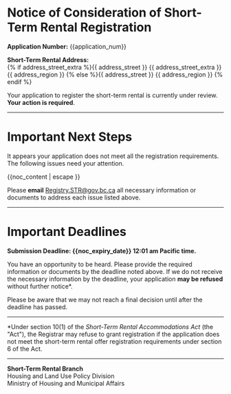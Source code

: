 # Notice of Consideration of Short-Term Rental Registration

**Application Number:**
{{application_num}}

**Short-Term Rental Address:**  
{% if address_street_extra %}{{ address_street }}
  {{ address_street_extra }}
  {{ address_region }}
  {% else %}{{ address_street }}
  {{ address_region }}
  {% endif %}

Your application to register the short-term rental is currently under review. **Your action is required**.  

---

# Important Next Steps
It appears your application does not meet all the registration requirements. The following issues need your attention.

{{noc_content | escape }}

Please **email** [Registry.STR@gov.bc.ca](mailto:Registry.STR@gov.bc.ca) all necessary information or documents to address each issue listed above.

---
# Important Deadlines
**Submission Deadline: {{noc_expiry_date}} 12:01 am Pacific time.**

You have an opportunity to be heard. Please provide the required information or documents by the deadline noted above. If we do not receive the necessary information by the deadline, your application **may be refused** without further notice*.

Please be aware that we may not reach a final decision until after the deadline has passed.

---
*Under section 10(1) of the _Short-Term Rental Accommodations Act_ (the "Act"), the Registrar may refuse to grant registration if the application does not meet the short-term rental offer registration requirements under section 6 of the Act.

---

**Short-Term Rental Branch**  
Housing and Land Use Policy Division  
Ministry of Housing and Municipal Affairs
